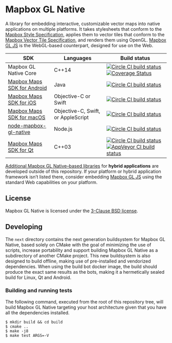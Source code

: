 # Mapbox GL Native

A library for embedding interactive, customizable vector maps into native applications on multiple platforms. It
takes stylesheets that conform to the [Mapbox Style Specification](https://github.com/mapbox/mapbox-gl-style-spec/),
applies them to vector tiles that conform to the [Mapbox Vector Tile Specification](https://github.com/mapbox/vector-tile-spec),
and renders them using OpenGL. [Mapbox GL JS](https://github.com/mapbox/mapbox-gl-js) is the WebGL-based counterpart,
designed for use on the Web.

| SDK                                                 | Languages                          | Build status                             |
| --------------------------------------------------- | ---------------------------------- | ---------------------------------------- |
| Mapbox GL Native Core                               | C++14                              | [![Circle CI build status](https://circleci.com/gh/mapbox/mapbox-gl-native.svg?style=shield)](https://circleci.com/gh/mapbox/workflows/mapbox-gl-native/tree/master) [![Coverage Status](https://codecov.io/gh/mapbox/mapbox-gl-native/branch/master/graph/badge.svg)](https://codecov.io/gh/mapbox/mapbox-gl-native) |
| [Mapbox Maps SDK for Android](../platform/android/) | Java                               | [![Circle CI build status](https://circleci.com/gh/mapbox/mapbox-gl-native.svg?style=shield)](https://circleci.com/gh/mapbox/workflows/mapbox-gl-native/tree/master) |
| [Mapbox Maps SDK for iOS](../platform/ios/)         | Objective-C or Swift               | [![Circle CI build status](https://circleci.com/gh/mapbox/mapbox-gl-native.svg?style=shield)](https://circleci.com/gh/mapbox/workflows/mapbox-gl-native/tree/master) |
| [Mapbox Maps SDK for macOS](../platform/macos/)     | Objective-C, Swift, or AppleScript | [![Circle CI build status](https://circleci.com/gh/mapbox/mapbox-gl-native.svg?style=shield)](https://circleci.com/gh/mapbox/workflows/mapbox-gl-native/tree/master) |
| [node-mapbox-gl-native](../platform/node/)          | Node.js                            | [![Circle CI build status](https://circleci.com/gh/mapbox/mapbox-gl-native.svg?style=shield)](https://circleci.com/gh/mapbox/workflows/mapbox-gl-native/tree/master) |
| [Mapbox Maps SDK for Qt](../platform/qt)            | C++03                              | [![Circle CI build status](https://circleci.com/gh/mapbox/mapbox-gl-native.svg?style=shield)](https://circleci.com/gh/mapbox/workflows/mapbox-gl-native/tree/master) [![AppVeyor CI build status](https://ci.appveyor.com/api/projects/status/3q12kbcooc6df8uc?svg=true)](https://ci.appveyor.com/project/Mapbox/mapbox-gl-native) |

[Additional Mapbox GL Native–based libraries](https://wiki.openstreetmap.org/wiki/Mapbox_GL#Libraries) for **hybrid applications** are developed outside of this repository. If your platform or hybrid application framework isn’t listed there, consider embedding [Mapbox GL JS](https://github.com/mapbox/mapbox-gl-js) using the standard Web capabilities on your platform.

## License

Mapbox GL Native is licensed under the [3-Clause BSD license](../LICENSE.md).

## Developing

The `next` directory contains the next generation buildsystem for Mapbox GL Native, based solely on CMake with the
goal of minimizing the use of scripts, increase portability and support building Mapbox GL Native as a subdirectory
of another CMake project. This new buildsystem is also designed to build offline, making use of pre-installed and
vendorized dependencies. When using the build bot docker image, the build should produce the exact same results as
the bots, making it a hermetically sealed build for Linux, Qt and Android.

### Building and running tests

The following command, executed from the root of this repository tree, will build Mapbox GL Native targeting your
host architecture given that you have all the dependencies installed.

```
$ mkdir build && cd build
$ cmake ..
$ make -j8
$ make test ARGS=-V
```
